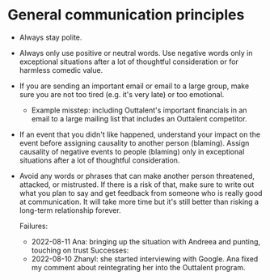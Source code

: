 # General communication principles
- Always stay polite.

- Always only use positive or neutral words. Use negative words only in exceptional situations after a lot of thoughtful consideration or for harmless comedic value.

- If you are sending an important email or email to a large group, make sure you are not too tired (e.g. it's very late) or too emotional.
  - Example misstep: including Outtalent's important financials in an email to a large mailing list that includes an Outtalent competitor.

- If an event that you didn't like happened, understand your impact on the event before assigning causality to another person (blaming).
  Assign causality of negative events to people (blaming) only in exceptional situations after a lot of thoughtful consideration.

- Avoid any words or phrases that can make another person threatened, attacked, or mistrusted. 
  If there is a risk of that, make sure to write out what you plan to say and get feedback from someone who is really good at communication.
  It will take more time but it's still better than risking a long-term relationship forever.
  
  Failures:
  - 2022-08-11 Ana: bringing up the situation with Andreea and punting, touching on trust
  Successes:
  - 2022-08-10 Zhanyl: she started interviewing with Google. Ana fixed my comment about reintegrating her into the Outtalent program.
